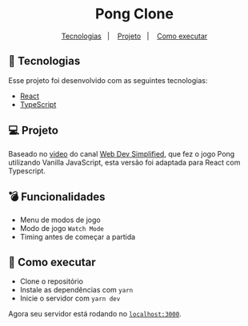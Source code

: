 <h1 align="center">
  Pong Clone
</h1>

<p align="center">
  <a href="#-tecnologias">Tecnologias</a>&nbsp;&nbsp;&nbsp;|&nbsp;&nbsp;&nbsp;
  <a href="#-projeto">Projeto</a>&nbsp;&nbsp;&nbsp;|&nbsp;&nbsp;&nbsp;
  <a href="#-como-executar">Como executar</a>
</p>

## 🧪 Tecnologias

Esse projeto foi desenvolvido com as seguintes tecnologias:

- [React](https://reactjs.org/)
- [TypeScript](https://www.typescriptlang.org/)

## 💻 Projeto

Baseado no [video](https://www.youtube.com/watch?v=PeY6lXPrPaA&t=2109s) do canal [Web Dev Simplified](https://www.youtube.com/c/WebDevSimplified/videos), que fez o jogo Pong utilizando Vanilla JavaScript, esta versão foi adaptada para React com Typescript.

## 💣 Funcionalidades

- Menu de modos de jogo
- Modo de jogo `Watch Mode`
- Timing antes de começar a partida

## 🚀 Como executar

- Clone o repositório
- Instale as dependências com `yarn`
- Inicie o servidor com `yarn dev`

Agora seu servidor está rodando no [`localhost:3000`](http://localhost:3000).
